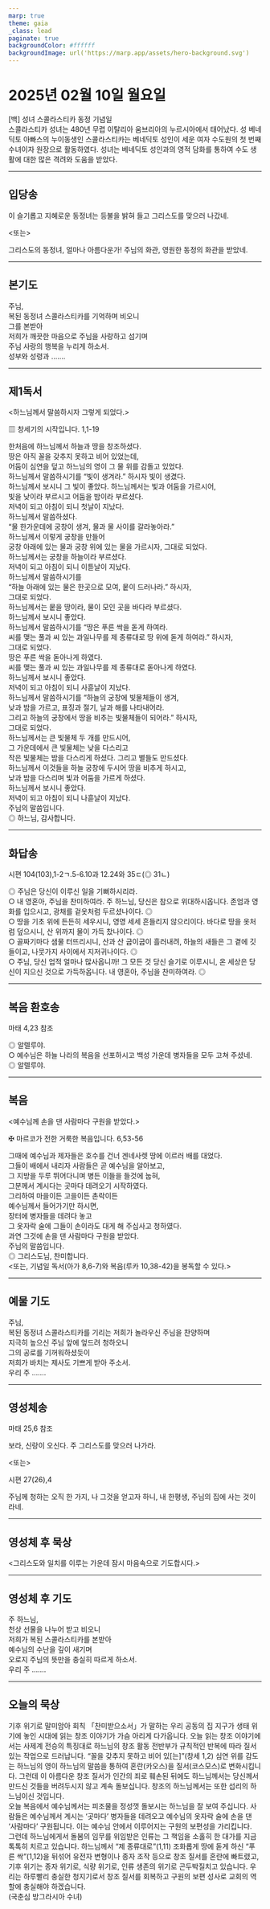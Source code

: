 ```yaml
---
marp: true
theme: gaia
_class: lead
paginate: true
backgroundColor: #ffffff
backgroundImage: url('https://marp.app/assets/hero-background.svg')
---
```


# 2025년 02월 10일 월요일

[백] 성녀 스콜라스티카 동정 기념일  
스콜라스티카 성녀는 480년 무렵 이탈리아 움브리아의 누르시아에서 태어났다. 성 베네딕토 아빠스의 누이동생인 스콜라스티카는 베네딕토 성인이 세운 여자 수도원의 첫 번째 수녀이자 원장으로 활동하였다. 성녀는 베네딕토 성인과의 영적 담화를 통하여 수도 생활에 대한 많은 격려와 도움을 받았다.




---

## 입당송

이 슬기롭고 지혜로운 동정녀는 등불을 밝혀 들고 그리스도를 맞으러 나갔네.  
  
<또는>  
  
그리스도의 동정녀, 얼마나 아름다운가! 주님의 화관, 영원한 동정의 화관을 받았네.  


---

## 본기도

주님,  
복된 동정녀 스콜라스티카를 기억하며 비오니  
그를 본받아  
저희가 깨끗한 마음으로 주님을 사랑하고 섬기며  
주님 사랑의 행복을 누리게 하소서.  
성부와 성령과 …….  
  


---

## 제1독서

<하느님께서 말씀하시자 그렇게 되었다.>

▥ 창세기의 시작입니다. 1,1-19

한처음에 하느님께서 하늘과 땅을 창조하셨다.  
땅은 아직 꼴을 갖추지 못하고 비어 있었는데,  
어둠이 심연을 덮고 하느님의 영이 그 물 위를 감돌고 있었다.  
하느님께서 말씀하시기를 “빛이 생겨라.” 하시자 빛이 생겼다.  
하느님께서 보시니 그 빛이 좋았다. 하느님께서는 빛과 어둠을 가르시어,  
빛을 낮이라 부르시고 어둠을 밤이라 부르셨다.  
저녁이 되고 아침이 되니 첫날이 지났다.  
하느님께서 말씀하셨다.  
“물 한가운데에 궁창이 생겨, 물과 물 사이를 갈라놓아라.”  
하느님께서 이렇게 궁창을 만들어  
궁창 아래에 있는 물과 궁창 위에 있는 물을 가르시자, 그대로 되었다.  
하느님께서는 궁창을 하늘이라 부르셨다.  
저녁이 되고 아침이 되니 이튿날이 지났다.  
하느님께서 말씀하시기를  
“하늘 아래에 있는 물은 한곳으로 모여, 뭍이 드러나라.” 하시자,  
그대로 되었다.  
하느님께서는 뭍을 땅이라, 물이 모인 곳을 바다라 부르셨다.  
하느님께서 보시니 좋았다.  
하느님께서 말씀하시기를 “땅은 푸른 싹을 돋게 하여라.  
씨를 맺는 풀과 씨 있는 과일나무를 제 종류대로 땅 위에 돋게 하여라.” 하시자,  
그대로 되었다.  
땅은 푸른 싹을 돋아나게 하였다.  
씨를 맺는 풀과 씨 있는 과일나무를 제 종류대로 돋아나게 하였다.  
하느님께서 보시니 좋았다.  
저녁이 되고 아침이 되니 사흗날이 지났다.  
하느님께서 말씀하시기를 “하늘의 궁창에 빛물체들이 생겨,  
낮과 밤을 가르고, 표징과 절기, 날과 해를 나타내어라.  
그리고 하늘의 궁창에서 땅을 비추는 빛물체들이 되어라.” 하시자,  
그대로 되었다.  
하느님께서는 큰 빛물체 두 개를 만드시어,  
그 가운데에서 큰 빛물체는 낮을 다스리고  
작은 빛물체는 밤을 다스리게 하셨다. 그리고 별들도 만드셨다.  
하느님께서 이것들을 하늘 궁창에 두시어 땅을 비추게 하시고,  
낮과 밤을 다스리며 빛과 어둠을 가르게 하셨다.  
하느님께서 보시니 좋았다.  
저녁이 되고 아침이 되니 나흗날이 지났다.  
주님의 말씀입니다.  
◎ 하느님, 감사합니다.  
  


---

## 화답송

시편 104(103),1-2ㄱ.5-6.10과 12.24와 35ㄷ(◎ 31ㄴ)

◎ 주님은 당신이 이루신 일을 기뻐하시리라.  
○ 내 영혼아, 주님을 찬미하여라. 주 하느님, 당신은 참으로 위대하시옵니다. 존엄과 영화를 입으시고, 광채를 겉옷처럼 두르셨나이다. ◎  
○ 땅을 기초 위에 든든히 세우시니, 영영 세세 흔들리지 않으리이다. 바다로 땅을 옷처럼 덮으시니, 산 위까지 물이 가득 찼나이다. ◎  
○ 골짜기마다 샘물 터뜨리시니, 산과 산 굽이굽이 흘러내려, 하늘의 새들은 그 곁에 깃들이고, 나뭇가지 사이에서 지저귀나이다. ◎  
○ 주님, 당신 업적 얼마나 많사옵니까! 그 모든 것 당신 슬기로 이루시니, 온 세상은 당신이 지으신 것으로 가득하옵니다. 내 영혼아, 주님을 찬미하여라. ◎  
  


---

## 복음 환호송

마태 4,23 참조

◎ 알렐루야.  
○ 예수님은 하늘 나라의 복음을 선포하시고 백성 가운데 병자들을 모두 고쳐 주셨네.  
◎ 알렐루야.  
  


---

## 복음

<예수님께 손을 댄 사람마다 구원을 받았다.>

✠ 마르코가 전한 거룩한 복음입니다. 6,53-56

그때에 예수님과 제자들은 호수를 건너 겐네사렛 땅에 이르러 배를 대었다.  
그들이 배에서 내리자 사람들은 곧 예수님을 알아보고,  
그 지방을 두루 뛰어다니며 병든 이들을 들것에 눕혀,  
그분께서 계시다는 곳마다 데려오기 시작하였다.  
그리하여 마을이든 고을이든 촌락이든  
예수님께서 들어가기만 하시면,  
장터에 병자들을 데려다 놓고  
그 옷자락 술에 그들이 손이라도 대게 해 주십사고 청하였다.  
과연 그것에 손을 댄 사람마다 구원을 받았다.  
주님의 말씀입니다.  
◎ 그리스도님, 찬미합니다.  
<또는, 기념일 독서(아가 8,6-7)와 복음(루카 10,38-42)을 봉독할 수 있다.>  
  


---

## 예물 기도

주님,  
복된 동정녀 스콜라스티카를 기리는 저희가 놀라우신 주님을 찬양하며  
지극히 높으신 주님 앞에 엎드려 청하오니  
그의 공로를 기꺼워하셨듯이  
저희가 바치는 제사도 기쁘게 받아 주소서.  
우리 주 …….  
  


---

## 영성체송

마태 25,6 참조

보라, 신랑이 오신다. 주 그리스도를 맞으러 나가라.  
  
<또는>  
  
시편 27(26),4  
  
주님께 청하는 오직 한 가지, 나 그것을 얻고자 하니, 내 한평생, 주님의 집에 사는 것이라네.  


---

## 영성체 후 묵상

<그리스도와 일치를 이루는 가운데 잠시 마음속으로 기도합시다.>  


---

## 영성체 후 기도

주 하느님,  
천상 선물을 나누어 받고 비오니  
저희가 복된 스콜라스티카를 본받아  
예수님의 수난을 깊이 새기며  
오로지 주님의 뜻만을 충실히 따르게 하소서.  
우리 주 …….  
  


---

## 오늘의 묵상

기후 위기로 말미암아 회칙 「찬미받으소서」가 말하는 우리 공동의 집 지구가 생태 위기에 놓인 시대에 읽는 창조 이야기가 가슴 아리게 다가옵니다. 오늘 읽는 창조 이야기에서는 사제계 전승의 특징대로 하느님의 창조 활동 전반부가 규칙적인 반복에 따라 질서 있는 작업으로 드러납니다. “꼴을 갖추지 못하고 비어 있[는]”(창세 1,2) 심연 위를 감도는 하느님의 영이 하느님의 말씀을 통하여 혼란(카오스)을 질서(코스모스)로 변화시킵니다. 그런데 이 아름다운 창조 질서가 인간의 죄로 훼손된 뒤에도 하느님께서는 당신께서 만드신 것들을 버려두시지 않고 계속 돌보십니다. 창조의 하느님께서는 또한 섭리의 하느님이신 것입니다.  
오늘 복음에서 예수님께서는 피조물을 정성껏 돌보시는 하느님을 잘 보여 주십니다. 사람들은 예수님께서 계시는 ‘곳마다’ 병자들을 데려오고 예수님의 옷자락 술에 손을 댄 ‘사람마다’ 구원됩니다. 이는 예수님 안에서 이루어지는 구원의 보편성을 가리킵니다.  
그런데 하느님에게서 돌봄의 임무를 위임받은 인류는 그 책임을 소홀히 한 대가를 지금 톡톡히 치르고 있습니다. 하느님께서 “제 종류대로”(1,11) 조화롭게 땅에 돋게 하신 “푸른 싹”(1,12)을 뒤섞어 유전자 변형이나 종자 조작 등으로 창조 질서를 혼란에 빠트렸고, 기후 위기는 종자 위기로, 식량 위기로, 인류 생존의 위기로 곤두박질치고 있습니다. 우리는 하루빨리 충실한 청지기로서 창조 질서를 회복하고 구원의 보편 성사로 교회의 역할에 충실해야 하겠습니다.  
(국춘심 방그라시아 수녀)